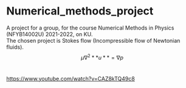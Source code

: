 # Numerical_methods_project

A project for a group, for the course Numerical Methods in Physics (NFYB14002U) 2021-2022, on KU. <br>
The chosen project is Stokes flow (Incompressible flow of Newtonian fluids). <br>
$$μ∇^2 **u** = ∇p$$ <br>
<MATH> a^{2}</MATH>

https://www.youtube.com/watch?v=CAZ8kTQ49c8
